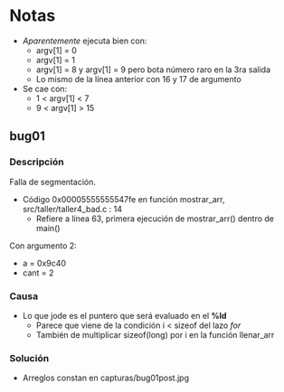 # Notas

* *Aparentemente* ejecuta bien con:
  * argv[1] = 0
  * argv[1] = 1
  * argv[1] = 8 y argv[1] = 9 pero bota número raro en la 3ra salida
  * Lo mismo de la línea anterior con 16 y 17 de argumento
* Se cae con:
  * 1 < argv[1] < 7
  * 9 < argv[1] > 15

## bug01

### Descripción

Falla de segmentación.
* Código 0x00005555555547fe en función mostrar_arr, src/taller/taller4_bad.c : 14
  * Refiere a línea 63, primera ejecución de mostrar_arr() dentro de main()

Con argumento 2:
* a = 0x9c40
* cant = 2

### Causa
* Lo que jode es el puntero que será evaluado en el **%ld**
  * Parece que viene de la condición i < sizeof del lazo *for*
  * También de multiplicar sizeof(long) por i en la función llenar_arr

### Solución
* Arreglos constan en capturas/bug01post.jpg
